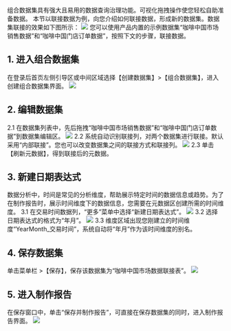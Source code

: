 组合数据集具有强大且易用的数据查询治理功能。可视化拖拽操作使您轻松自助准备数据。
本节以联接数据为例，向您介绍如何联接数据，形成新的数据集。数据集联接的效果如下图所示：
![](https://main.qcloudimg.com/raw/b5575d1b3c918323287a23b0b7607802.png)
您可以使用产品内置的示例数据集“咖啡中国市场销售数据”和“咖啡中国门店订单数据”，按照下文的步骤，联接数据。

## 1. 进入组合数据集
在登录后首页左侧引导区或中间区域选择【创建数据集】>【组合数据集】，进入创建组合数据集界面。
![](https://main.qcloudimg.com/raw/bb46925e3b576a73c50b145c28e35ef0.png)

## 2. 编辑数据集
2.1 在数据集列表中，先后拖拽“咖啡中国市场销售数据”和“咖啡中国门店订单数据”到数据集编辑区。
![](https://main.qcloudimg.com/raw/d0442538ffc321d4d3cc35bfe5cb9b01.png)
2.2 系统自动识别联接列，对两个数据集进行联接。默认采用“内部联接”。您也可以改变数据集之间的联接方式和联接列。
![](https://main.qcloudimg.com/raw/8156c27cdf19a60c4742137183f090cf.png)
2.3 单击【刷新元数据】，得到联接后的元数据。

## 3. 新建日期表达式
数据分析中，时间是常见的分析维度，帮助展示特定时间的数据信息或趋势。为了在制作报告时，展示时间维度下的数据信息，您需要在元数据区创建所需的时间维度。
3.1 在交易时间数据列，“更多”菜单中选择“新建日期表达式”。
![](https://main.qcloudimg.com/raw/c16656ddb6e9dcb36c05a8014f62ec59.png)
3.2 选择日期表达式的格式为“年月”。
![](https://main.qcloudimg.com/raw/7506f0ebb572e5c9bbd503f6cfc0bf4d.png)
3.3 维度区域出现您刚建立的时间维度“YearMonth\_交易时间”，系统自动将“年月”作为该时间维度的别名。


## 4. 保存数据集
单击菜单栏 >【保存】，保存该数据集为“咖啡中国市场数据联接表”。
![](https://main.qcloudimg.com/raw/9d65a38caff2ca7fcb30ff434da55caa.png)
## 5. 进入制作报告
在保存窗口中，单击“保存并制作报告”，可直接在保存数据集的同时，进入制作报告界面。
![](https://main.qcloudimg.com/raw/89246030cb7bf116b0249f775402d4a7.png)